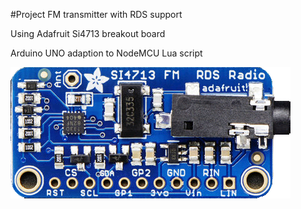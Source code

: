 #Project FM transmitter with RDS support

Using Adafruit Si4713 breakout board

Arduino UNO adaption to NodeMCU Lua script


![Si4713](https://github.com/griemide/NodeMCU/blob/master/FM_Radio_RDS/Hardware/Si4713breakoutBoardAdafruit.png)
